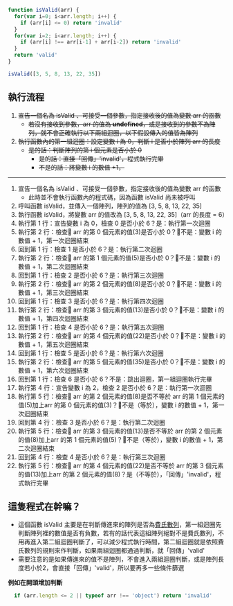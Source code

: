 ``` js
function isValid(arr) {
  for(var i=0; i<arr.length; i++) {
    if (arr[i] <= 0) return 'invalid'
  }
  for(var i=2; i<arr.length; i++) {
    if (arr[i] !== arr[i-1] + arr[i-2]) return 'invalid'
  }
  return 'valid'
}

isValid([3, 5, 8, 13, 22, 35])
```

## 執行流程
1. ~~宣告一個名為 isValid 、可接受一個參數，指定接收後的值為變數 arr 的函數~~
   * ~~若沒有接收到參數，arr 的值為 __undefined__，或是接收到的參數不為陣列，就不會正確執行以下兩組迴圈，以下假設傳入的值皆為陣列~~
2. ~~執行函數內的第一組迴圈：設定變數 i 為 0，判斷 i 是否小於陣列 arr 的長度~~
   * ~~是的話：判斷陣列的第 i 個元素是否小於 0~~
     * ~~是的話：直接「回傳」'invalid'，程式執行完畢~~
     * ~~不是的話：將變數 i 的數值 +1，~~
***
1. 宣告一個名為 isValid 、可接受一個參數，指定接收後的值為變數 arr 的函數
   * 此時並不會執行函數內的程式碼，因為函數 isValid 尚未被呼叫
2. 呼叫函數 isValid，並傳入一個陣列，陣列的值為 \[3, 5, 8, 13, 22, 35\]
3. 執行函數 isValid，將變數 arr 的值改為 \[3, 5, 8, 13, 22, 35\]（arr 的長度 = 6）
4. 執行第 1 行：宣告變數 i 為 0，檢查 0 是否小於 6？是：執行第一次迴圈
5. 執行第 2 行：檢查 arr 的第 0 個元素的值(3)是否小於 0？不是：變數 i 的數值 + 1，第一次迴圈結束
6. 回到第 1 行：檢查 1 是否小於 6？是：執行第二次迴圈
7. 執行第 2 行：檢查 arr 的第 1 個元素的值(5)是否小於 0？不是：變數 i 的數值 + 1，第二次迴圈結束
8. 回到第 1 行：檢查 2 是否小於 6？是：執行第三次迴圈
9. 執行第 2 行：檢查 arr 的第 2 個元素的值(8)是否小於 0？不是：變數 i 的數值 + 1，第三次迴圈結束
10. 回到第 1 行：檢查 3 是否小於 6？是：執行第四次迴圈
11. 執行第 2 行：檢查 arr 的第 3 個元素的值(13)是否小於 0？不是：變數 i 的數值 + 1，第四次迴圈結束
12. 回到第 1 行：檢查 4 是否小於 6？是：執行第五次迴圈
13. 執行第 2 行：檢查 arr 的第 4 個元素的值(22)是否小於 0？不是：變數 i 的數值 + 1，第五次迴圈結束
14. 回到第 1 行：檢查 5 是否小於 6？是：執行第六次迴圈
15. 執行第 2 行：檢查 arr 的第 5 個元素的值(35)是否小於 0？不是：變數 i 的數值 + 1，第六次迴圈結束
16. 回到第 1 行：檢查 6 是否小於 6？不是：跳出迴圈，第一組迴圈執行完畢
17. 執行第 4 行：宣告變數 i 為 2，檢查 2 是否小於 6？是：執行第一次迴圈
18. 執行第 5 行：檢查 arr 的第 2 個元素的值(8)是否不等於 arr 的第 1 個元素的值(5)加上arr 的第 0 個元素的值(3)？不是（等於），變數 i 的數值 + 1，第一次迴圈結束
19. 回到第 4 行：檢查 3 是否小於 6？是：執行第二次迴圈
20. 執行第 5 行：檢查 arr 的第 3 個元素的值(13)是否不等於 arr 的第 2 個元素的值(8)加上arr 的第 1 個元素的值(5)？不是（等於），變數 i 的數值 + 1，第二次迴圈結束
19. 回到第 4 行：檢查 4 是否小於 6？是：執行第三次迴圈
20. 執行第 5 行：檢查 arr 的第 4 個元素的值(22)是否不等於 arr 的第 3 個元素的值(13)加上arr 的第 2 個元素的值(8)？是（不等於），「回傳」'invalid'，程式執行完畢

## 這隻程式在幹嘛？

  * 這個函數 isValid 主要是在判斷傳進來的陣列是否為[費氏數列](https://zh.wikipedia.org/wiki/%E6%96%90%E6%B3%A2%E9%82%A3%E5%A5%91%E6%95%B0%E5%88%97)，第一組迴圈先判斷陣列裡的數值是否有負數，若有的話代表這組陣列絕對不是費氏數列，不用再進入第二組迴圈判斷了，可以減少程式執行時間，第二組迴圈就是依照費氏數列的規則來作判斷，如果兩組迴圈都通過判斷，就「回傳」'valid'
  * 需要注意的是如果傳進來的值不是陣列，不會進入兩組迴圈判斷，或是陣列長度若小於2，會直接「回傳」'valid'，所以要再多一些條件篩選

**例如在開頭增加判斷**
``` js
  if (arr.length <= 2 || typeof arr !== 'object') return 'invalid'
```